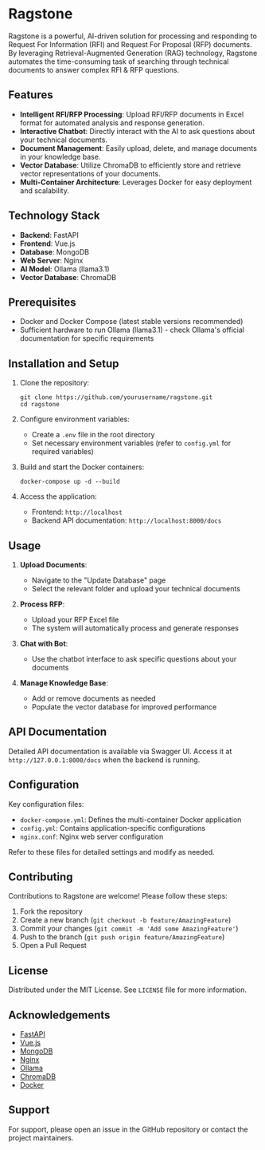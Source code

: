 # Ragstone

Ragstone is a powerful, AI-driven solution for processing and responding to Request For Information (RFI) and Request For Proposal (RFP) documents. By leveraging Retrieval-Augmented Generation (RAG) technology, Ragstone automates the time-consuming task of searching through technical documents to answer complex RFI & RFP questions.

## Features

- **Intelligent RFI/RFP Processing**: Upload RFI/RFP documents in Excel format for automated analysis and response generation.
- **Interactive Chatbot**: Directly interact with the AI to ask questions about your technical documents.
- **Document Management**: Easily upload, delete, and manage documents in your knowledge base.
- **Vector Database**: Utilize ChromaDB to efficiently store and retrieve vector representations of your documents.
- **Multi-Container Architecture**: Leverages Docker for easy deployment and scalability.

## Technology Stack

- **Backend**: FastAPI
- **Frontend**: Vue.js
- **Database**: MongoDB
- **Web Server**: Nginx
- **AI Model**: Ollama (llama3.1)
- **Vector Database**: ChromaDB

## Prerequisites

- Docker and Docker Compose (latest stable versions recommended)
- Sufficient hardware to run Ollama (llama3.1) - check Ollama's official documentation for specific requirements

## Installation and Setup

1. Clone the repository:
   ```
   git clone https://github.com/yourusername/ragstone.git
   cd ragstone
   ```

2. Configure environment variables:
   - Create a `.env` file in the root directory
   - Set necessary environment variables (refer to `config.yml` for required variables)

3. Build and start the Docker containers:
   ```
   docker-compose up -d --build
   ```

4. Access the application:
   - Frontend: `http://localhost`
   - Backend API documentation: `http://localhost:8000/docs`

## Usage

1. **Upload Documents**:
   - Navigate to the "Update Database" page
   - Select the relevant folder and upload your technical documents

2. **Process RFP**:
   - Upload your RFP Excel file
   - The system will automatically process and generate responses

3. **Chat with Bot**:
   - Use the chatbot interface to ask specific questions about your documents

4. **Manage Knowledge Base**:
   - Add or remove documents as needed
   - Populate the vector database for improved performance

## API Documentation

Detailed API documentation is available via Swagger UI. Access it at `http://127.0.0.1:8000/docs` when the backend is running.

## Configuration

Key configuration files:
- `docker-compose.yml`: Defines the multi-container Docker application
- `config.yml`: Contains application-specific configurations
- `nginx.conf`: Nginx web server configuration

Refer to these files for detailed settings and modify as needed.

## Contributing

Contributions to Ragstone are welcome! Please follow these steps:

1. Fork the repository
2. Create a new branch (`git checkout -b feature/AmazingFeature`)
3. Commit your changes (`git commit -m 'Add some AmazingFeature'`)
4. Push to the branch (`git push origin feature/AmazingFeature`)
5. Open a Pull Request

## License

Distributed under the MIT License. See `LICENSE` file for more information.

## Acknowledgements

- [FastAPI](https://fastapi.tiangolo.com/)
- [Vue.js](https://vuejs.org/)
- [MongoDB](https://www.mongodb.com/)
- [Nginx](https://www.nginx.com/)
- [Ollama](https://ollama.ai/)
- [ChromaDB](https://www.trychroma.com/)
- [Docker](https://www.docker.com/)

## Support

For support, please open an issue in the GitHub repository or contact the project maintainers.
